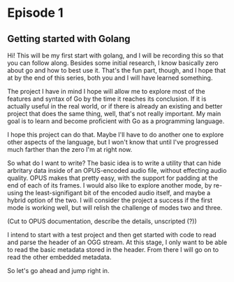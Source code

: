 # Episode 1 #

## Getting started with Golang ##

Hi! This will be my first start with golang, and I will be recording this so that you can follow along.
Besides some initial research, I know basically zero about go and how to best use it.  That's the fun
part, though, and I hope that at by the end of this series, both you and I will have learned something.

The project I have in mind I hope will allow me to explore most of the features and syntax of Go by the
time it reaches its conclusion.  If it is actually useful in the real world, or if there is already
an existing and better project that does the same thing, well, that's not really important.  My main goal
is to learn and become proficient with Go as a programming language.
  
I hope this project can do that.  Maybe I'll have to do another one to explore other aspects of the language,
but I won't know that until I've progressed much farther than the zero I'm at right now.
  
So what do I want to write?  The basic idea is to write a utility that can hide arbritary data inside of
an OPUS-encoded audio file, without effecting audio quality.  OPUS makes that pretty easy, with the
support for padding at the end of each of its frames.  I would also like to explore another mode, by re-using
the least-signifigant bit of the encoded audio itself, and maybe a hybrid option of the two.  I will consider
the project a success if the first mode is working well, but will relish the challenge of modes two and three.
  
(Cut to OPUS documentation, describe the details, unscripted (?))

I intend to start with a test project and then get started with code to read and parse the header of an OGG
stream.  At this stage, I only want to be able to read the basic metadata stored in the header.  From there I will
go on to read the other embedded metadata.

So let's go ahead and jump right in.
